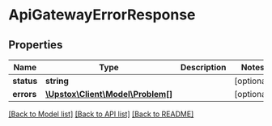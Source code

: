 # ApiGatewayErrorResponse

## Properties
Name | Type | Description | Notes
------------ | ------------- | ------------- | -------------
**status** | **string** |  | [optional] 
**errors** | [**\Upstox\Client\Model\Problem[]**](Problem.md) |  | [optional] 

[[Back to Model list]](../../README.md#documentation-for-models) [[Back to API list]](../../README.md#documentation-for-api-endpoints) [[Back to README]](../../README.md)

